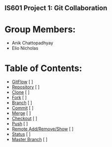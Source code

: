 ## IS601 Project 1: Git Collaboration 

# Group Members: 
* Anik Chattopadhyay 
* Elio Nicholas 

# Table of Contents: 
* [GitFlow](/gitFlow.md) [ ]
* [Repository](/Repository.md) [ ] 
* [Clone](/Clone.md) [ ]
* [Fork](/Fork.md) [ ]
* [Branch](/Branch.md) [ ]
* [Commit](/Commit.md) [ ]
* [Merge](/Merge.md)  [ ]
* [Checkout](/Checkout.md) [ ]
* [Push](/Pull.md) [ ]
* [Remote Add/Remove/Show](/Remote_Add_Remove_Show.md) [ ]
* [Status](/Status.md) [ ]
* [Master Branch](/Master.md) [ ]